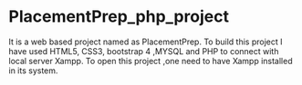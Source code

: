 # PlacementPrep_php_project
It is a web based project named as PlacementPrep. To build this project I have used HTML5, CSS3, bootstrap 4 ,MYSQL and PHP to connect with local server Xampp. To open this project ,one need to have Xampp installed in its system.
